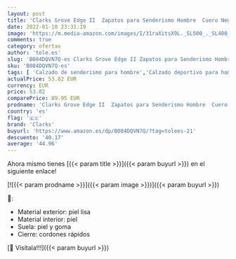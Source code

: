 ```yaml
---
layout: post
title: 'Clarks Grove Edge II  Zapatos para Senderismo Hombre  Cuero Negro  39.5 EU'
date: 2022-01-10 23:31:19
image: 'https://m.media-amazon.com/images/I/31raXitsX9L._SL500_._SL400_.jpg'
comments: true
category: ofertas
author: 'tole.es'
slug: 'B084DQVN7Q-es Clarks Grove Edge II Zapatos para Senderismo Hombre Cuero...'
sku: 'B084DQVN7Q-es'
tags: [ 'Calzado de senderismo para hombre','Calzado deportivo para hombre','Zapatillas y calzado deportivo para hombre','Zapatos','Zapatos para hombre','Zapatos y complementos','clarks','zapatos', ]
actualPrice: 53.82 EUR
currency: EUR
price: 53.82
comparePrice: 89.95 EUR
prodname: 'Clarks Grove Edge II  Zapatos para Senderismo Hombre  Cuero Negro  39.5 EU'
country: 'es'
flag: '🇪🇸'
brand: 'Clarks'
buyurl: 'https://www.amazon.es/dp/B084DQVN7Q/?tag=tolees-21'
descuento: '40.17'
average: '44.96'
---
```


Ahora mismo tienes [{{< param title >}}]({{< param buyurl >}}) en el siguiente enlace!

[![{{< param prodname >}}]({{< param image >}})]({{< param buyurl >}})

🔎:

- Material exterior: piel lisa
- Material interior: piel
- Suela: piel y goma
- Cierre: cordones rápidos

[🛒 Visítala!!!]({{< param buyurl >}})
